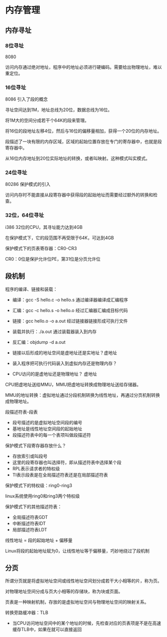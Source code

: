 # 内存管理

## 内存寻址

### 8位寻址

8080

访问内存通过绝对地址，程序中的地址必须进行硬编码。需要给出物理地址，难以重定位。

### 16位寻址

8086 引入了段的概念

寻址空间达到1M，地址总线为20位，数据总线为16位。

将1M大的空间分成若干个64K的段来管理。

将16位的段地址左移4位，然后与16位的偏移量相加，获得一个20位的内存地址。

段描述了一块有限的内存区域，区域的起始位置存放在专门的寄存器中，也就是段寄存器中。

从16位内存地址到20位实际地址的转换，或者叫映射。这种模式叫实模式。

### 24位寻址

80286 保护模式的引入

访问内存时不能直接从段寄存器中获得段的起始地址而需要经过额外的转换和检查。

### 32位，64位寻址

i386 32位的CPU，其寻址能力达到4GB

在保护模式下，它的段范围不再受限于64K，可达到4GB

保护模式下的页表寄存器：CR0-CR3

CR0：0位是保护允许位PE，第31位是分页允许位


## 段机制

程序的编译、链接和装载：
- 编译：gcc -S hello.c -o hello.s 通过编译器编译成汇编程序
- 汇编：gcc -c hello.s -o hello.o 经过汇编器汇编成目标代码
- 链接：gcc hello.o -o a.out 经过链接器链接形成可执行文件
- 装载并执行：./a.out 通过装载器装入到内存
- 反汇编：objdump -d a.out


- 链接以后形成的地址空间是虚地址还是实地址？虚地址
- 装入程序把可执行代码装入到虚拟内存还是物理内存？
- CPU访问的是虚地址还是物理地址？ 虚地址


CPU把虚地址送给MMU，MMU把虚地址转换成物理地址送给存储器。

MMU的地址转换：虚拟地址通过分段机制转换为线性地址，再通过分页机制转换成物理地址。

段描述符表-段表
- 段号描述的是虚拟地址空间段的编号
- 基地址是线性地址空间段的起始地址
- 段描述符表中的每一个表项叫做段描述符

保护模式下段寄存器存放什么？
- 存放索引或叫段号
- 这里的段寄存器也叫选择符，即从描述符表中选择某个段
- RPL表示请求者的特权级
- TI表示段表是在全局描述符表还是在局部描述符表

保护模式下的特权级：ring0-ring3

linux系统使用ring0和ring3两个特权级

保护模式下的其他描述符表：
- 全局描述符表GDT
- 中断描述符表IDT
- 局部描述符表LDT

线性地址 = 段的起始地址 + 偏移量

Linux将段的起始地址赋为0，让线性地址等于偏移量，巧妙地绕过了段机制

## 分页

所谓分页就是将虚拟地址空间或线性地址空间划分成若干大小相等的片，称为页。

对物理地址空间分成与页大小相等的存储块，称为块或页面。

页表是一种映射机制，存放的是虚拟地址空间与物理地址空间的映射关系。

转换旁路缓冲器：TLB
- 当CPU访问地址空间中的某个地址的时候，先检查对应的页表项是不是在高速缓存TLB中，如果在就可以直接返回

